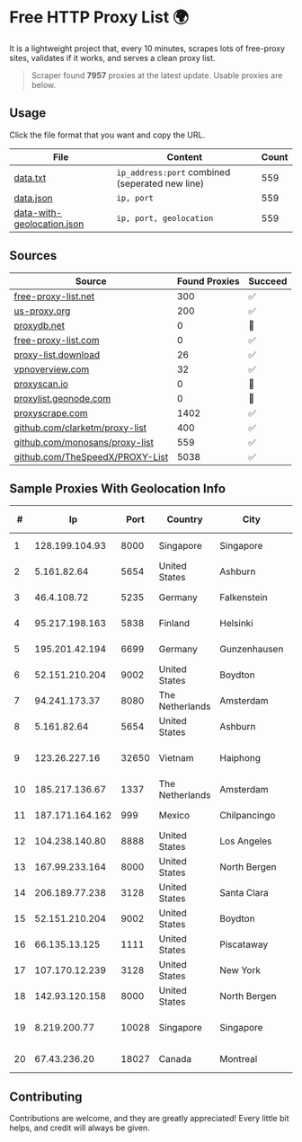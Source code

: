 
# Free HTTP Proxy List 🌍

It is a lightweight project that, every 10 minutes, scrapes lots of free-proxy sites, validates if it works, and serves a clean proxy list.


> Scraper found **7957** proxies at the latest update. Usable proxies are below.

## Usage

Click the file format that you want and copy the URL.


|File|Content|Count|
|----|-------|-----|
|[data.txt](https://raw.githubusercontent.com/themiralay/Proxy-List-World/master/data.txt)|`ip_address:port` combined (seperated new line)|559|
|[data.json](https://raw.githubusercontent.com/themiralay/Proxy-List-World/master/data.json)|`ip, port`|559|
|[data-with-geolocation.json](https://raw.githubusercontent.com/themiralay/Proxy-List-World/master/data-with-geolocation.json)|`ip, port, geolocation`|559|

## Sources

|Source|Found Proxies|Succeed|
|------|-------------|-------|
|[free-proxy-list.net](https://free-proxy-list.net)|300|✅|
|[us-proxy.org](https://www.us-proxy.org)|200|✅|
|[proxydb.net](http://proxydb.net)|0|🚫|
|[free-proxy-list.com](https://free-proxy-list.com/?page=&port=&type%5B%5D=http&type%5B%5D=https&up_time=0&search=Search)|0|✅|
|[proxy-list.download](https://www.proxy-list.download/HTTP)|26|✅|
|[vpnoverview.com](https://vpnoverview.com/privacy/anonymous-browsing/free-proxy-servers)|32|✅|
|[proxyscan.io](https://www.proxyscan.io)|0|🚫|
|[proxylist.geonode.com](https://proxylist.geonode.com/api/proxy-list?limit=300&page=1&sort_by=lastChecked&sort_type=desc&protocols=http,https)|0|🚫|
|[proxyscrape.com](https://api.proxyscrape.com/v2/?request=displayproxies&protocol=http&timeout=10000&country=all&ssl=all&anonymity=all)|1402|✅|
|[github.com/clarketm/proxy-list](https://raw.githubusercontent.com/clarketm/proxy-list/master/proxy-list-raw.txt)|400|✅|
|[github.com/monosans/proxy-list](https://raw.githubusercontent.com/monosans/proxy-list/main/proxies/http.txt)|559|✅|
|[github.com/TheSpeedX/PROXY-List](https://raw.githubusercontent.com/TheSpeedX/PROXY-List/master/http.txt)|5038|✅|


## Sample Proxies With Geolocation Info

|#|Ip|Port|Country|City|Internet Service Provider|
|-|--|----|-------|----|-------------------------|
|1|128.199.104.93|8000|Singapore|Singapore|DigitalOcean, LLC|
|2|5.161.82.64|5654|United States|Ashburn|Hetzner Online GmbH|
|3|46.4.108.72|5235|Germany|Falkenstein|Hetzner Online GmbH|
|4|95.217.198.163|5838|Finland|Helsinki|Hetzner Online GmbH|
|5|195.201.42.194|6699|Germany|Gunzenhausen|Hetzner Online GmbH|
|6|52.151.210.204|9002|United States|Boydton|Microsoft Corporation|
|7|94.241.173.37|8080|The Netherlands|Amsterdam|TimeWeb Ltd.|
|8|5.161.82.64|5654|United States|Ashburn|Hetzner Online GmbH|
|9|123.26.227.16|32650|Vietnam|Haiphong|VietNam Post and Telecom Corporation|
|10|185.217.136.67|1337|The Netherlands|Amsterdam|Stallion Network Services Limited|
|11|187.171.164.162|999|Mexico|Chilpancingo|Uninet S.A. de C.V.|
|12|104.238.140.80|8888|United States|Los Angeles|Choopa|
|13|167.99.233.164|8000|United States|North Bergen|DigitalOcean, LLC|
|14|206.189.77.238|3128|United States|Santa Clara|DigitalOcean, LLC|
|15|52.151.210.204|9002|United States|Boydton|Microsoft Corporation|
|16|66.135.13.125|1111|United States|Piscataway|The Constant Company, LLC|
|17|107.170.12.239|3128|United States|New York|DigitalOcean, LLC|
|18|142.93.120.158|8000|United States|North Bergen|DigitalOcean, LLC|
|19|8.219.200.77|10028|Singapore|Singapore|Alibaba (US) Technology Co., Ltd.|
|20|67.43.236.20|18027|Canada|Montreal|GloboTech Communications|



## Contributing

Contributions are welcome, and they are greatly appreciated! Every
little bit helps, and credit will always be given.

